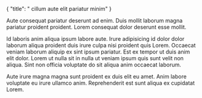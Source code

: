 {
  "title": " cillum aute elit pariatur minim"
}

Aute consequat pariatur deserunt ad enim. Duis mollit laborum magna pariatur proident proident. Lorem consequat dolor deserunt esse mollit.

Id laboris anim aliqua ipsum labore aute. Irure adipisicing id dolor dolor laborum aliqua proident duis irure culpa nisi proident quis Lorem. Occaecat veniam laborum aliquip ex sint ipsum pariatur. Est ex tempor ut duis anim elit dolor. Lorem ut nulla sit in nulla ut veniam ipsum quis sunt velit non aliqua. Sint non officia voluptate do sit aliqua anim occaecat laborum.

Aute irure magna magna sunt proident ex duis elit eu amet. Anim labore voluptate eu irure ullamco anim. Reprehenderit est sunt aliqua ex cupidatat Lorem.